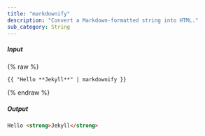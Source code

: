 ```yaml
---
title: "markdownify"
description: "Convert a Markdown-formatted string into HTML."
sub_category: String
---
```

##### Input
{% raw %}
~~~liquid
{{ "Hello **Jekyll**" | markdownify }}
~~~
{% endraw %}

##### Output

~~~html
Hello <strong>Jekyll</strong>
~~~

